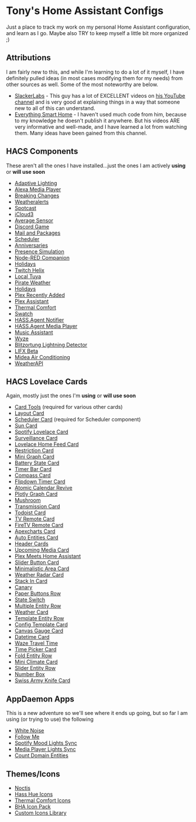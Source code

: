 # Tony's Home Assistant Configs

Just a place to track my work on my personal Home Assistant configuration, and learn as I go. Maybe also TRY to keep myself a little bit more organized ;)

## Attributions

I am fairly new to this, and while I'm learning to do a lot of it myself, I have definitely pulled ideas (in most cases modifying them for my needs) from other sources as well. Some of the most noteworthy are below.

- [SlackerLabs](https://github.com/thejeffreystone/home-assistant-configuration) - This guy has a lot of EXCELLENT videos on [his YouTube channel](https://www.youtube.com/c/SlackerLabs) and is very good at explaining things in a way that someone new to all of this can understand.
- [Everything Smart Home](https://www.youtube.com/c/EverythingSmartHome) - I haven't used much code from him, because to my knowledge he doesn't publish it anywhere. But his videos ARE very informative and well-made, and I have learned a lot from watching them. Many ideas have been gained from this channel.

## HACS Components

These aren't all the ones I have installed...just the ones I am actively **using** or **will use soon**

- [Adaptive Lighting](https://github.com/basnijholt/adaptive-lighting)
- [Alexa Media Player](https://github.com/custom-components/alexa_media_player)
- [Breaking Changes](https://github.com/custom-components/breaking_changes)
- [Weatheralerts](https://github.com/custom-components/weatheralerts)
- [Spotcast](https://github.com/fondberg/spotcast)
- [iCloud3](https://github.com/gcobb321/icloud3)
- [Average Sensor](https://github.com/Limych/ha-average)
- [Discord Game](https://github.com/LordBoos/discord_game)
- [Mail and Packages](https://github.com/moralmunky/Home-Assistant-Mail-And-Packages)
- [Scheduler](https://github.com/nielsfaber/scheduler-component)
- [Anniversaries](https://github.com/pinkywafer/Anniversaries)
- [Presence Simulation](https://github.com/slashback100/presence_simulation)
- [Node-RED Companion](https://github.com/zachowj/hass-node-red)
- [Holidays](https://github.com/bruxy70/Holidays)
- [Twitch Helix](https://github.com/Radioh/ha_twitch_helix)
- [Local Tuya](https://github.com/rospogrigio/localtuya)
- [Pirate Weather](https://github.com/alexander0042/pirate-weather-ha)
- [Holidays](https://github.com/bruxy70/Holidays)
- [Plex Recently Added](https://github.com/NemesisRE/sensor.plex_recently_added)
- [Plex Assistant](https://github.com/tm24fan8/plex_assistant)
- [Thermal Comfort](https://github.com/dolezsa/thermal_comfort)
- [Swatch](https://github.com/NickM-27/swatch-hass-integration)
- [HASS.Agent Notifier](https://github.com/LAB02-Research/HASS.Agent-Notifier)
- [HASS.Agent Media Player](https://github.com/LAB02-Research/HASS.Agent-MediaPlayer)
- [Music Assistant](https://github.com/music-assistant/hass-music-assistant)
- [Wyze](https://github.com/JoshuaMulliken/ha-wyzeapi)
- [Blitzortung Lightning Detector](https://github.com/mrk-its/homeassistant-blitzortung)
- [LIFX Beta](https://github.com/Djelibeybi/ha-lifx-beta)
- [Midea Air Conditioning](https://github.com/mac-zhou/midea-ac-py)
- [WeatherAPI](https://github.com/iprak/weatherapi)

## HACS Lovelace Cards

Again, mostly just the ones I'm **using** or **will use soon**

- [Card Tools](https://github.com/thomasloven/lovelace-card-tools) (required for various other cards)
- [Layout Card](https://github.com/thomasloven/lovelace-layout-card)
- [Scheduler Card](https://github.com/nielsfaber/scheduler-card) (required for Scheduler component)
- [Sun Card](https://github.com/AitorDB/home-assistant-sun-card)
- [Spotify Lovelace Card](https://github.com/custom-cards/spotify-card)
- [Surveillance Card](https://github.com/custom-cards/surveillance-card)
- [Lovelace Home Feed Card](https://github.com/gadgetchnnel/lovelace-home-feed-card)
- [Restriction Card](https://github.com/iantrich/restriction-card)
- [Mini Graph Card](https://github.com/kalkih/mini-graph-card)
- [Battery State Card](https://github.com/maxwroc/battery-state-card)
- [Timer Bar Card](https://github.com/rianadon/timer-bar-card)
- [Compass Card](https://github.com/tomvanswam/compass-card)
- [Flipdown Timer Card](https://github.com/pmongloid/flipdown-timer-card)
- [Atomic Calendar Revive](https://github.com/totaldebug/atomic-calendar-revive)
- [Plotly Graph Card](https://github.com/dbuezas/lovelace-plotly-graph-card)
- [Mushroom](https://github.com/piitaya/lovelace-mushroom)
- [Transmission Card](https://github.com/amaximus/transmission-card)
- [Todoist Card](https://github.com/grinstantin/todoist-card)
- [TV Remote Card](https://github.com/marrobHD/tv-card)
- [FireTV Remote Card](https://github.com/marrobHD/firetv-card)
- [Apexcharts Card](https://github.com/RomRider/apexcharts-card)
- [Auto Entities Card](https://github.com/thomasloven/lovelace-auto-entities)
- [Header Cards](https://github.com/gadgetchnnel/lovelace-header-cards)
- [Upcoming Media Card](https://github.com/NemesisRE/upcoming-media-card)
- [Plex Meets Home Assistant](https://github.com/JurajNyiri/PlexMeetsHomeAssistant)
- [Slider Button Card](https://github.com/custom-cards/slider-button-card)
- [Minimalistic Area Card](https://github.com/junalmeida/homeassistant-minimalistic-area-card)
- [Weather Radar Card](https://github.com/Makin-Things/weather-radar-card)
- [Stack In Card](https://github.com/custom-cards/stack-in-card)
- [Canary](https://github.com/jcwillox/lovelace-canary)
- [Paper Buttons Row](https://github.com/jcwillox/lovelace-paper-buttons-row)
- [State Switch](https://github.com/thomasloven/lovelace-state-switch)
- [Multiple Entity Row](https://github.com/benct/lovelace-multiple-entity-row)
- [Weather Card](https://github.com/benct/lovelace-multiple-entity-row)
- [Template Entity Row](https://github.com/thomasloven/lovelace-template-entity-row)
- [Config Template Card](https://github.com/iantrich/config-template-card)
- [Canvas Gauge Card](https://github.com/custom-cards/canvas-gauge-card)
- [Datetime Card](https://github.com/a-p-z/datetime-card)
- [Waze Travel Time](https://github.com/r-renato/ha-card-waze-travel-time)
- [Time Picker Card](https://github.com/GeorgeSG/lovelace-time-picker-card)
- [Fold Entity Row](https://github.com/thomasloven/lovelace-fold-entity-row)
- [Mini Climate Card](https://github.com/artem-sedykh/mini-climate-card)
- [Slider Entity Row](https://github.com/thomasloven/lovelace-slider-entity-row)
- [Number Box](https://github.com/htmltiger/numberbox-card)
- [Swiss Army Knife Card](https://github.com/AmoebeLabs/swiss-army-knife-card)

## AppDaemon Apps

This is a new adventure so we'll see where it ends up going, but so far I am using (or trying to use) the following

- [White Noise](https://github.com/apop880/White-Noise)
- [Follow Me](https://github.com/aneisch/follow_me_appdaemon)
- [Spotify Mood Lights Sync](https://github.com/NiklasReiche/ad-spotify-mood-lights-sync)
- [Media Player Lights Sync](https://github.com/ericmatte/ad-media-lights-sync)
- [Count Domain Entities](https://github.com/Petro31/ad_count_entities)

## Themes/Icons

- [Noctis](https://github.com/aFFekopp/noctis)
- [Hass Hue Icons](https://github.com/arallsopp/hass-hue-icons)
- [Thermal Comfort Icons](https://github.com/rautesamtr/thermal_comfort_icons)
- [BHA Icon Pack](https://github.com/hulkhaugen/hass-bha-icons)
- [Custom Icons Library](https://github.com/Mariusthvdb/custom-icons)
